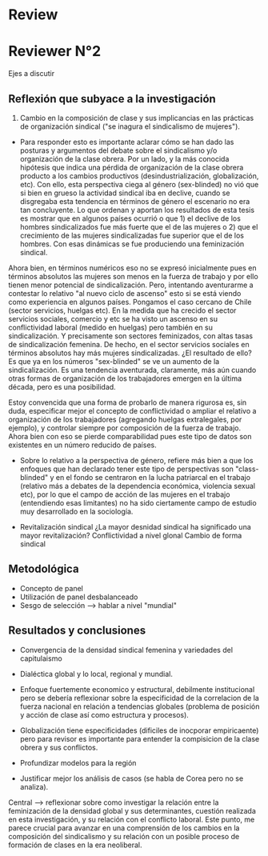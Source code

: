 # Review

# Reviewer N°2

Ejes a discutir

## Reflexión que subyace a la investigación

1. Cambio en la composición de clase y sus implicancias en las prácticas de organización sindical ("se inagura el sindicalismo de mujeres").

- Para responder esto es importante aclarar cómo se han dado las posturas y argumentos del debate sobre el sindicalismo y/o organización de la clase obrera. Por un lado, y la más conocida hipótesis que indica una pérdida de organización de la clase obrera producto a los cambios productivos (desindustrialización, globalización, etc). Con ello, esta perspectiva ciega al género (sex-blinded) no vió que si bien en grueso la actividad sindical iba en declive, cuando se disgregaba esta tendencia en términos de género el escenario no era tan concluyente. Lo que ordenan y aportan los resultados de esta tesis es mostrar que en algunos países ocurrió o que 1) el declive de los hombres sindicalizados fue más fuerte que el de las mujeres o 2) que el crecimiento de las mujeres sindicalizadas fue superior que el de los hombres. Con esas dinámicas se fue produciendo una feminización sindical.

Ahora bien, en términos numéricos eso no se expresó inicialmente pues en términos absolutos las mujeres son menos en la fuerza de trabajo y por ello tienen menor potencial de sindicalización. Pero, intentando aventurarme a contestar lo relativo "al nuevo ciclo de ascenso" esto si se está viendo como experiencia en algunos países. Pongamos el caso cercano de Chile (sector servicios, huelgas etc). En la medida que ha crecido el sector servicios sociales, comercio y etc se ha visto un ascenso en su conflictividad laboral (medido en huelgas) pero también en su sindicalización. Y precisamente son sectores feminizados, con altas tasas de sindicalización femenina. De hecho, en el sector servicios sociales en términos absolutos hay más mujeres sindicalizadas. ¿El resultado de ello? Es que ya en los números "sex-blinded" se ve un aumento de la sindicalización. Es una tendencia aventurada, claramente, más aún cuando otras formas de organización de los trabajadores emergen en la última década, pero es una posibilidad.

Estoy convencida que una forma de probarlo de manera rigurosa es, sin duda, especificar mejor el concepto de conflictividad o ampliar el relativo a organización de los trabajadores (agregando huelgas extralegales, por ejemplo), y controlar siempre por composición de la fuerza de trabajo. Ahora bien con eso se pierde comparabilidad pues este tipo de datos son existentes en un número reducido de países.

- Sobre lo relativo a la perspectiva de género, refiere más bien a que los enfoques que han declarado tener este tipo de perspectivas son "class-blinded" y en el fondo se centraron en la lucha patriarcal en el trabajo (relativo más a debates de la dependencia económica, violencia sexual etc), por lo que el campo de acción de las mujeres en el trabajo (entendiendo esas limitantes) no ha sido ciertamente campo de estudio muy desarrollado en la sociología.

- Revitalización sindical
 ¿La mayor desnidad sindical ha significado una mayor revitalización?
 Conflictividad a nivel glonal
 Cambio de forma sindical

 ## Metodológica

 - Concepto de panel
 - Utilización de panel desbalanceado
 - Sesgo de selección --> hablar a nivel "mundial"

 ## Resultados y conclusiones

 - Convergencia de la densidad sindical femenina y variedades del capitulaismo
 - Dialéctica global y lo local, regional y mundial.
 - Enfoque fuertemente economico y estructural, debilmente institucional  pero se debería reflexionar sobre la especificidad de la correlacion de la fuerza nacional en relación a tendencias globales  (problema de posición y acción de clase así como estructura y procesos).

 - Globalización tiene especificidades (dificiles de inocporar empiricaente) pero para revisor es importante para entender la compisicion de la clase obrera y sus conflictos. 

 - Profundizar modelos para la región

 - Justificar mejor los análisis de casos (se habla de Corea pero no se analiza).


 Central --> reflexionar sobre como investigar la relación entre la feminización de la densidad global y sus
determinantes, cuestión realizada en esta investigación, y su relación con el conflicto laboral.
Este punto, me parece crucial para avanzar en una comprensión de los cambios en la
composición del sindicalismo y su relación con un posible proceso de formación de clases en la
era neoliberal.
